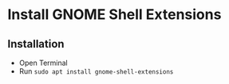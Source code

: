 # Install GNOME Shell Extensions

## Installation

* Open Terminal
* Run `sudo apt install gnome-shell-extensions`
